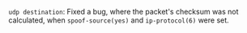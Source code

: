 `udp destination`: Fixed a bug, where the packet's checksum was not calculated,
when `spoof-source(yes)` and `ip-protocol(6)` were set.
